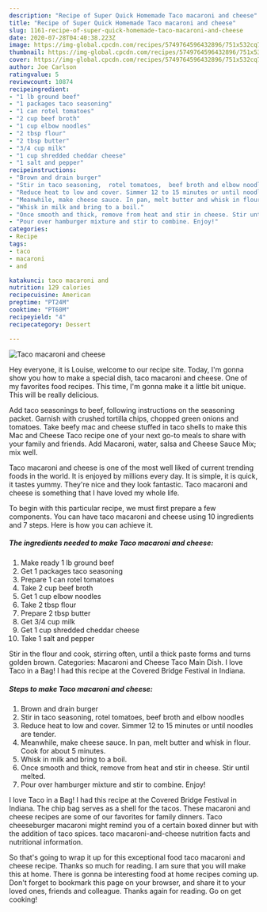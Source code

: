 ```yaml
---
description: "Recipe of Super Quick Homemade Taco macaroni and cheese"
title: "Recipe of Super Quick Homemade Taco macaroni and cheese"
slug: 1161-recipe-of-super-quick-homemade-taco-macaroni-and-cheese
date: 2020-07-28T04:40:38.223Z
image: https://img-global.cpcdn.com/recipes/5749764596432896/751x532cq70/taco-macaroni-and-cheese-recipe-main-photo.jpg
thumbnail: https://img-global.cpcdn.com/recipes/5749764596432896/751x532cq70/taco-macaroni-and-cheese-recipe-main-photo.jpg
cover: https://img-global.cpcdn.com/recipes/5749764596432896/751x532cq70/taco-macaroni-and-cheese-recipe-main-photo.jpg
author: Joe Carlson
ratingvalue: 5
reviewcount: 10874
recipeingredient:
- "1 lb ground beef"
- "1 packages taco seasoning"
- "1 can rotel tomatoes"
- "2 cup beef broth"
- "1 cup elbow noodles"
- "2 tbsp flour"
- "2 tbsp butter"
- "3/4 cup milk"
- "1 cup shredded cheddar cheese"
- "1 salt and pepper"
recipeinstructions:
- "Brown and drain burger"
- "Stir in taco seasoning,  rotel tomatoes,  beef broth and elbow noodles"
- "Reduce heat to low and cover. Simmer 12 to 15 minutes or until noodles are tender."
- "Meanwhile, make cheese sauce. In pan, melt butter and whisk in flour. Cook for about 5 minutes."
- "Whisk in milk and bring to a boil."
- "Once smooth and thick, remove from heat and stir in cheese. Stir until melted."
- "Pour over hamburger mixture and stir to combine. Enjoy!"
categories:
- Recipe
tags:
- taco
- macaroni
- and

katakunci: taco macaroni and 
nutrition: 129 calories
recipecuisine: American
preptime: "PT24M"
cooktime: "PT60M"
recipeyield: "4"
recipecategory: Dessert

---
```



![Taco macaroni and cheese](https://img-global.cpcdn.com/recipes/5749764596432896/751x532cq70/taco-macaroni-and-cheese-recipe-main-photo.jpg)

Hey everyone, it is Louise, welcome to our recipe site. Today, I'm gonna show you how to make a special dish, taco macaroni and cheese. One of my favorites food recipes. This time, I'm gonna make it a little bit unique. This will be really delicious.

Add taco seasonings to beef, following instructions on the seasoning packet. Garnish with crushed tortilla chips, chopped green onions and tomatoes. Take beefy mac and cheese stuffed in taco shells to make this Mac and Cheese Taco recipe one of your next go-to meals to share with your family and friends. Add Macaroni, water, salsa and Cheese Sauce Mix; mix well.

Taco macaroni and cheese is one of the most well liked of current trending foods in the world. It is enjoyed by millions every day. It is simple, it is quick, it tastes yummy. They're nice and they look fantastic. Taco macaroni and cheese is something that I have loved my whole life.


To begin with this particular recipe, we must first prepare a few components. You can have taco macaroni and cheese using 10 ingredients and 7 steps. Here is how you can achieve it.

<!--inarticleads1-->

##### The ingredients needed to make Taco macaroni and cheese:

1. Make ready 1 lb ground beef
1. Get 1 packages taco seasoning
1. Prepare 1 can rotel tomatoes
1. Take 2 cup beef broth
1. Get 1 cup elbow noodles
1. Take 2 tbsp flour
1. Prepare 2 tbsp butter
1. Get 3/4 cup milk
1. Get 1 cup shredded cheddar cheese
1. Take 1 salt and pepper


Stir in the flour and cook, stirring often, until a thick paste forms and turns golden brown. Categories: Macaroni and Cheese Taco Main Dish. I love Taco in a Bag! I had this recipe at the Covered Bridge Festival in Indiana. 

<!--inarticleads2-->

##### Steps to make Taco macaroni and cheese:

1. Brown and drain burger
1. Stir in taco seasoning,  rotel tomatoes,  beef broth and elbow noodles
1. Reduce heat to low and cover. Simmer 12 to 15 minutes or until noodles are tender.
1. Meanwhile, make cheese sauce. In pan, melt butter and whisk in flour. Cook for about 5 minutes.
1. Whisk in milk and bring to a boil.
1. Once smooth and thick, remove from heat and stir in cheese. Stir until melted.
1. Pour over hamburger mixture and stir to combine. Enjoy!


I love Taco in a Bag! I had this recipe at the Covered Bridge Festival in Indiana. The chip bag serves as a shell for the tacos. These macaroni and cheese recipes are some of our favorites for family dinners. Taco cheeseburger macaroni might remind you of a certain boxed dinner but with the addition of taco spices. taco macaroni-and-cheese nutrition facts and nutritional information. 

So that's going to wrap it up for this exceptional food taco macaroni and cheese recipe. Thanks so much for reading. I am sure that you will make this at home. There is gonna be interesting food at home recipes coming up. Don't forget to bookmark this page on your browser, and share it to your loved ones, friends and colleague. Thanks again for reading. Go on get cooking!
